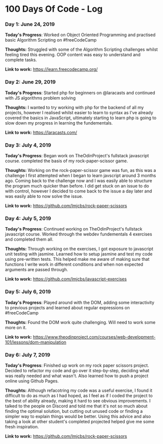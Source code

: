 # 100 Days Of Code - Log

### Day 1: June 24, 2019

**Today's Progress**: Worked on Object Oriented Programming and practised basic Algorithm Scripting on #freeCodeCamp

**Thoughts:** Struggled with some of the Algorithm Scripting challenges whilst feeling tired this evening. OOP content was easy to understand and complete tasks.

**Link to work:** https://learn.freecodecamp.org/

### Day 2: June 29, 2019

**Today's Progress**: Started php for beginners on @laracasts and continued with JS algorithms problem solving

**Thoughts:** I wanted to try working with php for the backend of all my projects, however I realised whilst easier to learn to syntax as I've already covered the basics in JavaScript, ultimately starting to learn php  is going to slow down my progress in learning the fundementals.

**Link to work:**  https://laracasts.com/

### Day 3: July 4, 2019

**Today's Progress**: Began work on TheOdinProject's fullstack javascript course. completed the basis of my rock-paper-scissor game.

**Thoughts:** Working on the rock-paper-scissor game was fun, as this was a challenge I first attempted when I began to learn javscript around 3 months ago. Coming back to the challenge now and I was easily able to structure the program much quicker than before. I did get stuck on an issue to do with control, however I decided to come back to the issue a day later and was easily able to now solve the issue.

**Link to work:**  https://github.com/lmjcbs/rock-paper-scissors

### Day 4: July 5, 2019

**Today's Progress**: Continued working on TheOdinProject's fullstack javascript course. Worked through the webdev fundementals 4 exercises and completed them all.

**Thoughts:** Through working on the exercises, I got exposure to javascript unit testing with jasmine. Learned how to setup jasmine and test my code using pre-written tests. This helped make me aware of making sure that functions I write work in different conditions and when non expected arguments are passed through.

**Link to work:**  https://github.com/lmjcbs/javascript-exercises

### Day 5: July 6, 2019

**Today's Progress**: Played around with the DOM, adding some interactivity to previous projects and learned about regular expressions on #freeCodeCamp

**Thoughts:** Found the DOM work quite challenging. Will need to work some more on it.

**Link to work:**  https://www.theodinproject.com/courses/web-development-101/lessons/dom-manipulation

### Day 6: July 7, 2019

**Today's Progress**: Finished up work on my rock paper scissors project. Decided to refactor my code and go over it step-by-step, deciding what was really needed and what wasn't. Also learned how to push a project online using Github Pages.

**Thoughts:** Although refacotring my code was a useful exercise, I found it difficult to do as much as I had hoped, as I feel as if I coded the project to the best of ability already, making it hard to see obvious improvements. I talked to the people on Discord and told me that it's not so much about finding the optimal solution, but cutting out unused code or finding a simpler way to explain things would be better. Using this advice and also taking a look at other student's completed projected helped give me some fresh inspiration.

**Link to work:**  https://github.com/lmjcbs/rock-paper-scissors



